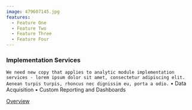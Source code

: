 ```yaml
---
image: 479607145.jpg
features:
  - Feature One
  - Feature Two
  - Feature Three
  - Feature Four
---
```


### Implementation Services

`We need new copy that applies to analytic module implementation services - lorem ipsum dolor sit amet, consectetur adipiscing elit. Aenean turpis turpis, rhoncus nec dignissim eu, porta a odio.`
•  Data Acquisition
•  Custom Reporting and Dashboards

[Overview]

[Overview]: http://google.com
